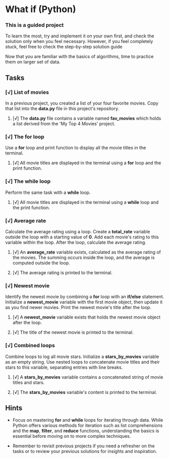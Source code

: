# What if (Python)

### This is a guided project

To learn the most, try and implement it on your own first, and check the solution only when you feel necessary. However, if you feel completely stuck, feel free to check the step-by-step solution guide

Now that you are familiar with the basics of algorithms, time to practice them on larger set of data.

## Tasks

### [√] List of movies

In a previous project, you created a list of your four favorite movies. Copy that list into the **data.py** file in this project's repository.

1. [√] The **data.py** file contains a variable named **fav_movies** which holds a list derived from the 'My Top 4 Movies' project.

### [√] The for loop

Use a **for** loop and print function to display all the movie titles in the terminal.

1. [√] All movie titles are displayed in the terminal using a **for** loop and the print function.

### [√] The while loop

Perform the same task with a **while** loop.

1. [√] All movie titles are displayed in the terminal using a **while** loop and the print function.

### [√] Average rate

Calculate the average rating using a loop. Create a **total_rate** variable outside the loop with a starting value of **0**. Add each movie's rating to this variable within the loop. After the loop, calculate the average rating.

1. [√] An **average_rate** variable exists, calculated as the average rating of the movies. The summing occurs inside the loop, and the average is computed outside the loop.

2. [√] The average rating is printed to the terminal.

### [√] Newest movie

Identify the newest movie by combining a **for** loop with an **if/else** statement. Initialize a **newest_movie** variable with the first movie object, then update it as you find newer movies. Print the newest movie's title after the loop.

1. [√] A **newest_movie** variable exists that holds the newest movie object after the loop.

2. [√] The title of the newest movie is printed to the terminal.

### [√] Combined loops

Combine loops to log all movie stars. Initialize a **stars_by_movies** variable as an empty string. Use nested loops to concatenate movie titles and their stars to this variable, separating entries with line breaks.

1. [√] A **stars_by_movies** variable contains a concatenated string of movie titles and stars.

2. [√] The **stars_by_movies** variable's content is printed to the terminal.

## Hints

- Focus on mastering **for** and **while** loops for iterating through data. While Python offers various methods for iteration such as list comprehensions and the **map**, **filter**, and **reduce** functions, understanding the basics is essential before moving on to more complex techniques.

- Remember to revisit previous projects if you need a refresher on the tasks or to review your previous solutions for insights and inspiration.
